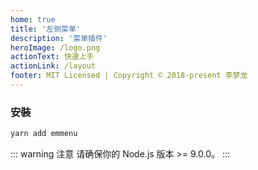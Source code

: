 ```yaml
---
home: true
title: '左侧菜单'
description: '菜单插件'
heroImage: /logo.png
actionText: 快速上手
actionLink: /layout
footer: MIT Licensed | Copyright © 2018-present 李梦龙
---
```


### 安裝

``` bash
yarn add emmenu
```

::: warning 注意
请确保你的 Node.js 版本 >= 9.0.0。
:::
